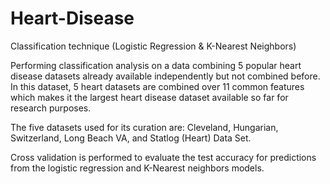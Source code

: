# Heart-Disease
Classification technique (Logistic Regression &amp; K-Nearest Neighbors)

Performing classification analysis on a data combining 5 popular heart disease datasets already available independently but not combined before. In this dataset, 5 heart datasets are combined over 11 common features which makes it the largest heart disease dataset available so far for research purposes.

The five datasets used for its curation are: Cleveland, Hungarian, Switzerland, Long Beach VA, and Statlog (Heart) Data Set.

Cross validation is performed to evaluate the test accuracy for predictions from the logistic regression and K-Nearest neighbors models. 
